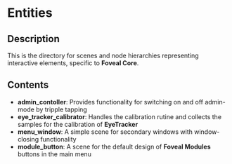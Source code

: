 # Entities

## Description

This is the directory for scenes and node hierarchies representing interactive elements, specific to **Foveal Core**.

## Contents

- **admin_contoller**: Provides functionality for switching on and off admin-mode by tripple tapping
- **eye_tracker_calibrator**: Handles the calibration rutine and collects the samples for the calibration of **EyeTracker**
- **menu_window**: A simple scene for secondary windows with window-closing functionality
- **module_button**: A scene for the default design of **Foveal Modules** buttons in the main menu